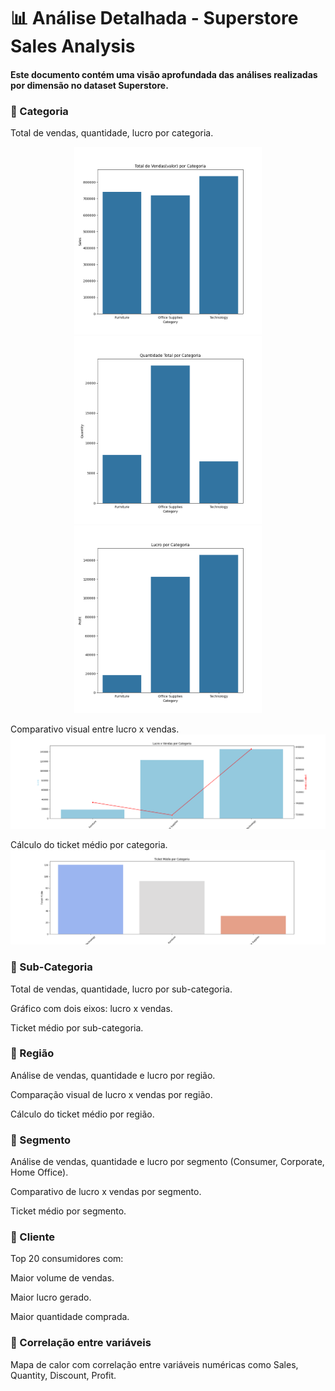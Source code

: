 # 📊 Análise Detalhada - Superstore Sales Analysis

#### Este documento contém uma visão aprofundada das análises realizadas por dimensão no dataset Superstore.

### 🔹 Categoria
Total de vendas, quantidade, lucro por categoria.
<p align="center">
  <img src="reports/Vendas_categoria.png" width="300"/>
  <img src="reports/Quantidade_categoria.png" width="300"/>
  <img src="reports/Lucro_categoria.png" width="300"/>
</p>


Comparativo visual entre lucro x vendas.
<img src="reports/LucroVendas_categoria.png" width="800"/>

Cálculo do ticket médio por categoria.
<img src="reports/TicketMedio_categoria.png" width="800"/>



### 🔹 Sub-Categoria
Total de vendas, quantidade, lucro por sub-categoria.

Gráfico com dois eixos: lucro x vendas.

Ticket médio por sub-categoria.

### 🔹 Região
Análise de vendas, quantidade e lucro por região.

Comparação visual de lucro x vendas por região.

Cálculo do ticket médio por região.

### 🔹 Segmento
Análise de vendas, quantidade e lucro por segmento (Consumer, Corporate, Home Office).

Comparativo de lucro x vendas por segmento.

Ticket médio por segmento.

### 🔹 Cliente
Top 20 consumidores com:

Maior volume de vendas.

Maior lucro gerado.

Maior quantidade comprada.

### 🔹 Correlação entre variáveis
Mapa de calor com correlação entre variáveis numéricas como Sales, Quantity, Discount, Profit.
